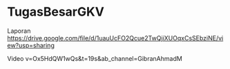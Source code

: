 # TugasBesarGKV

Laporan 
https://drive.google.com/file/d/1uauUcFO2Qcue2TwQjiXUOqxCsSEbziNE/view?usp=sharing

Video
v=Ox5HdQW1wQs&t=19s&ab_channel=GibranAhmadM
